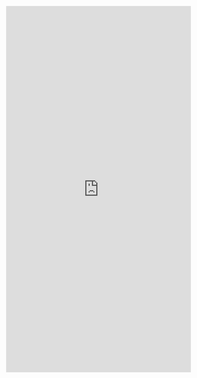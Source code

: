 <iframe src="https://drive.google.com/file/d/1RmrzxXbMkrLF8tDECm4vU2LTJEXi01w0/preview" width="100%" height="1000px" frameborder="0"></iframe>
